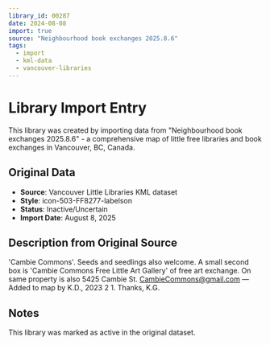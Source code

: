 ```yaml
---
library_id: 00287
date: 2024-08-08
import: true
source: "Neighbourhood book exchanges 2025.8.6"
tags:
  - import
  - kml-data
  - vancouver-libraries
---
```


# Library Import Entry

This library was created by importing data from "Neighbourhood book exchanges 2025.8.6" - a comprehensive map of little free libraries and book exchanges in Vancouver, BC, Canada.

## Original Data

- **Source**: Vancouver Little Libraries KML dataset
- **Style**: icon-503-FF8277-labelson
- **Status**: Inactive/Uncertain
- **Import Date**: August 8, 2025

## Description from Original Source

'Cambie Commons'.
Seeds and seedlings also welcome.
A small second box is 
'Cambie Commons Free Little Art Gallery' 
of free art exchange.
On same property is also 5425 Cambie St.
CambieCommons@gmail.com
—Added to map by K.D., 2023 2 1. Thanks, K.G.



## Notes

This library was marked as active in the original dataset.
